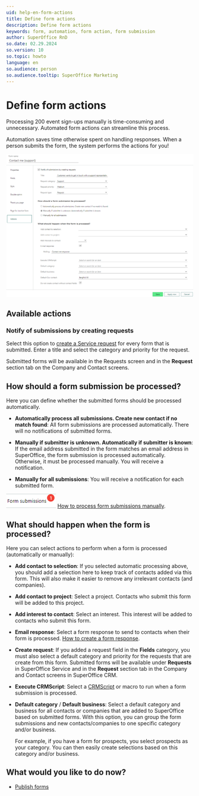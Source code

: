 ```yaml
---
uid: help-en-form-actions
title: Define form actions
description: Define form actions
keywords: form, automation, form action, form submission
author: SuperOffice RnD
so.date: 02.29.2024
so.version: 10
so.topic: howto
language: en
so.audience: person
so.audience.tooltip: SuperOffice Marketing
---
```


# Define form actions

Processing 200 event sign-ups manually is time-consuming and unnecessary. Automated form actions can streamline this process.

Automation saves time otherwise spent on handling responses. When a person submits the form, the system performs the actions for you!

![Define your form actions -screenshot][img17]

## Available actions

### Notify of submissions by creating requests

Select this option to [create a Service request][8] for every form that is submitted. Enter a title and select the category and priority for the request.

Submitted forms will be available in the Requests screen and in the **Request** section tab on the Company and Contact screens.

## How should a form submission be processed?

Here you can define whether the submitted forms should be processed automatically.

* **Automatically process all submissions. Create new contact if no match found**: All form submissions are processed automatically. There will no notifications of submitted forms.

* **Manually if submitter is unknown. Automatically if submitter is known**: If the email address submitted in the form matches an email address in SuperOffice, the form submission is processed automatically. Otherwise, it must be processed manually. You will receive a notification.

* **Manually for all submissions**: You will receive a notification for each submitted form.

![icon][img11] [How to process form submissions manually][6].

## What should happen when the form is processed?

Here you can select actions to perform when a form is processed (automatically or manually):

* **Add contact to selection**: If you selected automatic processing above, you should add a selection here to keep track of contacts added via this form. This will also make it easier to remove any irrelevant contacts (and companies).

* **Add contact to project**: Select a project. Contacts who submit this form will be added to this project.

* **Add interest to contact**: Select an interest. This interest will be added to contacts who submit this form.

* **Email response**: Select a form response to send to contacts when their form is processed. [How to create a form response][7].

* **Create request**: If you added a request field in the **Fields** category, you must also select a default category and priority for the requests that are create from this form. Submitted forms will be available under **Requests** in SuperOffice Service and in the **Request** section tab in the Company and Contact screens in SuperOffice CRM.

* **Execute CRMScript**: Select a [CRMScript][9] or macro to run when a form submission is processed.

* **Default category** / **Default business**: Select a default category and business for all contacts or companies that are added to SuperOffice based on submitted forms. With this option, you can group the form submissions and new contacts/companies to one specific category and/or business.

    For example, if you have a form for prospects, you select prospects as your category. You can then easily create selections based on this category and/or business.

## What would you like to do now?

* [Publish forms][2]

<!-- Referenced links -->
[2]: publish.md
[6]: process-submissions.md
[7]: ../../mailing/learn/create/tutorial-form-mailing.yml
[8]: ../../../request/learn/howto/create.md
[9]: ../../../automation/crmscript/learn/index.md

<!-- Referenced images -->
[img11]: ../../../../media/icons/marketing-and-forms/form-notification.png
[img17]: ../../../../media/loc/en/marketing/contact-me-form-actions.png

